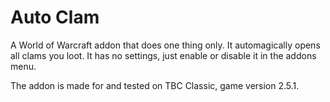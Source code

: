 # Auto Clam
A World of Warcraft addon that does one thing only. It automagically opens all clams you loot.
It has no settings, just enable or disable it in the addons menu.

The addon is made for and tested on TBC Classic, game version 2.5.1.
